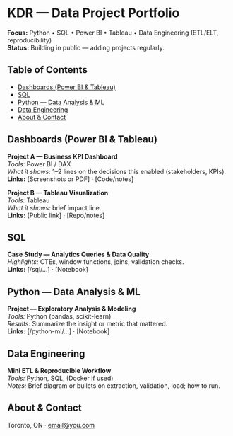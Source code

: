 # KDR — Data Project Portfolio

**Focus:** Python • SQL • Power BI • Tableau • Data Engineering (ETL/ELT, reproducibility)  
**Status:** Building in public — adding projects regularly.

## Table of Contents
- [Dashboards (Power BI & Tableau)](#dashboards-power-bi--tableau)
- [SQL](#sql)
- [Python — Data Analysis & ML](#python--data-analysis--ml)
- [Data Engineering](#data-engineering)
- [About & Contact](#about--contact)

## Dashboards (Power BI & Tableau)
**Project A — Business KPI Dashboard**  
*Tools:* Power BI / DAX  
*What it shows:* 1–2 lines on the decisions this enabled (stakeholders, KPIs).  
**Links:** [Screenshots or PDF] · [Code/notes]

**Project B — Tableau Visualization**  
*Tools:* Tableau  
*What it shows:* brief impact line.  
**Links:** [Public link] · [Repo/notes]

## SQL
**Case Study — Analytics Queries & Data Quality**  
*Highlights:* CTEs, window functions, joins, validation checks.  
**Links:** [/sql/…] · [Notebook]

## Python — Data Analysis & ML
**Project — Exploratory Analysis & Modeling**  
*Tools:* Python (pandas, scikit-learn)  
*Results:* Summarize the insight or metric that mattered.  
**Links:** [/python-ml/…] · [Notebook]

## Data Engineering
**Mini ETL & Reproducible Workflow**  
*Tools:* Python, SQL, (Docker if used)  
*Notes:* Brief diagram or bullets on extraction, validation, load; how to run.

## About & Contact
Toronto, ON · email@you.com 
